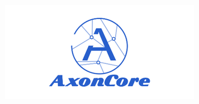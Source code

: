 <div align="center">
  <br />
  <p>
    <a href="https://khaazz.github.io"><img src="_images/AxonCoreBanner.png" width="1000" alt="AxonCore" /></a>
  </p>
  <br />
</div>

